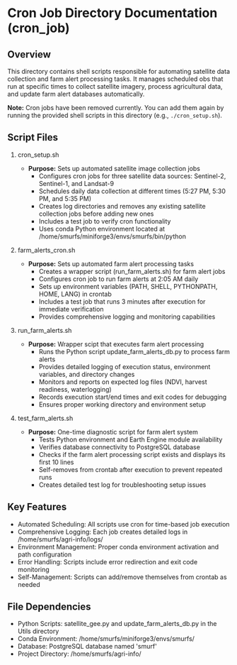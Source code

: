 # Cron Job Directory Documentation (cron_job)

## Overview
This directory contains shell scripts responsible for automating satellite data collection and farm alert processing tasks. It manages scheduled obs that run at specific times to collect satellite imagery, process agricultural data, and update farm alert databases automatically.

**Note:** Cron jobs have been removed currently. You can add them again by running the provided shell scripts in this directory (e.g., `./cron_setup.sh`).

## Script Files
1. cron_setup.sh
   - **Purpose:** Sets up automated satellite image collection jobs
      - Configures cron jobs for three satellite data sources: Sentinel-2, Sentinel-1, and Landsat-9
      - Schedules daily data collection at different times (5:27 PM, 5:30 PM, and 5:35 PM)
      - Creates log directories and removes any existing satellite collection jobs before adding new ones
      - Includes a test job to verify cron functionality
      - Uses conda Python environment located at /home/smurfs/miniforge3/envs/smurfs/bin/python 

2. farm_alerts_cron.sh
   - **Purpose:** Sets up automated farm alert processing tasks
      - Creates a wrapper script (run_farm_alerts.sh) for farm alert jobs
      - Configures cron job to run farm alerts at 2:05 AM daily
      - Sets up environment variables (PATH, SHELL, PYTHONPATH, HOME, LANG) in crontab
      - Includes a test job that runs 3 minutes after execution for immediate verification
      - Provides comprehensive logging and monitoring capabilities

3. run_farm_alerts.sh
   - **Purpose:** Wrapper scipt that executes farm alert processing
      - Runs the Python script update_farm_alerts_db.py to process farm alerts
      - Provides detailed logging of execution status, environment variables, and directory changes
      - Monitors and reports on expected log files (NDVI, harvest readiness, waterlogging)
      - Records execution start/end times and exit codes for debugging
      - Ensures proper working directory and environment setup

4. test_farm_alerts.sh
   - **Purpose:** One-time diagnostic script for farm alert system
      - Tests Python environment and Earth Engine module availability
      - Verifies database connectivity to PostgreSQL database
      - Checks if the farm alert processing script exists and displays its first 10 lines
      - Self-removes from crontab after execution to prevent repeated runs
      - Creates detailed test log for troubleshooting setup issues

## Key Features
- Automated Scheduling: All scripts use cron for time-based job execution
- Comprehensive Logging: Each job creates detailed logs in /home/smurfs/agri-info/logs/
- Environment Management: Proper conda environment activation and path configuration
- Error Handling: Scripts include error redirection and exit code monitoring
- Self-Management: Scripts can add/remove themselves from crontab as needed

## File Dependencies
- Python Scripts: satellite_gee.py and update_farm_alerts_db.py in the Utils directory
- Conda Environment: /home/smurfs/miniforge3/envs/smurfs/
- Database: PostgreSQL database named 'smurf'
- Project Directory: /home/smurfs/agri-info/